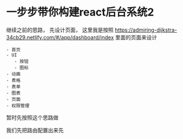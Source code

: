 # 一步步带你构建react后台系统2

继续之前的思路，  先设计页面， 这里我是按照  https://admiring-dijkstra-34cb29.netlify.com/#/app/dashboard/index  里面的页面来设计

```
- 首页
- UI
   - 按钮
   - 图标
- 动画
- 表格
- 表单
- 图表
- 页面
- 权限管理
```

暂时先按照这个思路做

我们先把路由配置出来先

